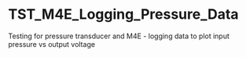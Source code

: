 # TST_M4E_Logging_Pressure_Data
Testing for pressure transducer and M4E - logging data to plot input pressure vs output voltage
